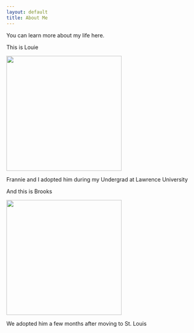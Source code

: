 ```yaml
---
layout: default
title: About Me
---
```


You can learn more about my life here.

This is Louie

<img align="center" width="300"  src="https://user-images.githubusercontent.com/60712465/131033913-b5bb698d-3356-49d6-8d7e-4f39883e6379.JPG">

Frannie and I adopted him during my Undergrad at Lawrence University

And this is Brooks

<img align="center" width="300"  src="https://user-images.githubusercontent.com/60712465/131028968-ddf3dccb-84e3-480b-824e-c8cf30aa4724.jpg">

We adopted him a few months after moving to St. Louis
